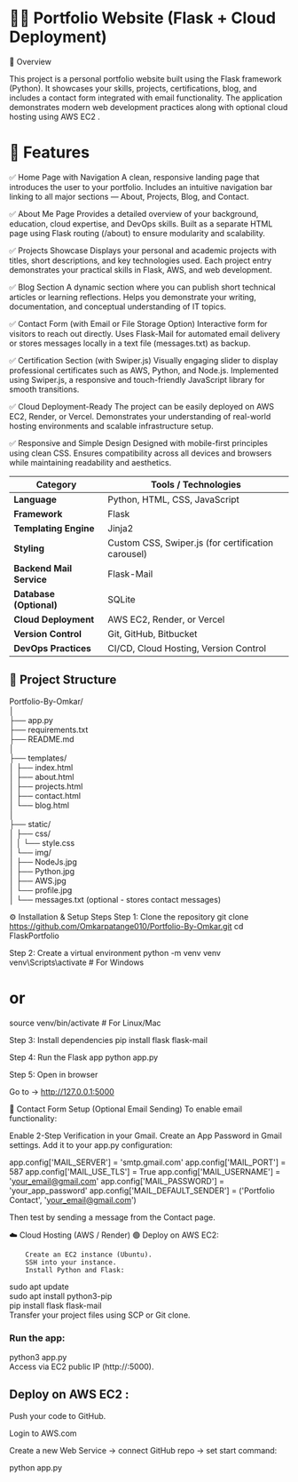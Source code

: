 ﻿# 🧑‍💻 Portfolio Website (Flask + Cloud Deployment)

📘 Overview

This project is a personal portfolio website built using the Flask framework (Python).
It showcases your skills, projects, certifications, blog, and includes a contact form integrated with email functionality.
The application demonstrates modern web development practices along with optional cloud hosting using AWS EC2 .

# 🧩 Features 
✅ Home Page with Navigation
A clean, responsive landing page that introduces the user to your portfolio.
Includes an intuitive navigation bar linking to all major sections — About, Projects, Blog, and Contact.

✅ About Me Page
Provides a detailed overview of your background, education, cloud expertise, and DevOps skills.
Built as a separate HTML page using Flask routing (/about) to ensure modularity and scalability.

✅ Projects Showcase
Displays your personal and academic projects with titles, short descriptions, and key technologies used.
Each project entry demonstrates your practical skills in Flask, AWS, and web development.

✅ Blog Section
A dynamic section where you can publish short technical articles or learning reflections.
Helps you demonstrate your writing, documentation, and conceptual understanding of IT topics.

✅ Contact Form (with Email or File Storage Option)
Interactive form for visitors to reach out directly.
Uses Flask-Mail for automated email delivery or stores messages locally in a text file (messages.txt) as backup.

✅ Certification Section (with Swiper.js)
Visually engaging slider to display professional certificates such as AWS, Python, and Node.js.
Implemented using Swiper.js, a responsive and touch-friendly JavaScript library for smooth transitions.

✅ Cloud Deployment-Ready
The project can be easily deployed on AWS EC2, Render, or Vercel.
Demonstrates your understanding of real-world hosting environments and scalable infrastructure setup.

✅ Responsive and Simple Design
Designed with mobile-first principles using clean CSS.
Ensures compatibility across all devices and browsers while maintaining readability and aesthetics.

| Category                 | Tools / Technologies                               |
| ------------------------ | -------------------------------------------------- |
| **Language**             | Python, HTML, CSS, JavaScript                      |
| **Framework**            | Flask                                              |
| **Templating Engine**    | Jinja2                                             |
| **Styling**              | Custom CSS, Swiper.js (for certification carousel) |
| **Backend Mail Service** | Flask-Mail                                         |
| **Database (Optional)**  | SQLite                                             |
| **Cloud Deployment**     | AWS EC2, Render, or Vercel                         |
| **Version Control**      | Git, GitHub, Bitbucket                             |
| **DevOps Practices**     | CI/CD, Cloud Hosting, Version Control              |

## 📁 Project Structure

Portfolio-By-Omkar/ <br>
│ <br>
├── app.py <br>
├── requirements.txt<br>
├── README.md<br>
│<br>
├── templates/<br>
│   ├── index.html<br>
│   ├── about.html<br>
│   ├── projects.html<br>
│   ├── contact.html<br>
│   └── blog.html<br>
│<br>
├── static/<br>
│   ├── css/<br>
│   │   └── style.css<br>
│   └── img/<br>
│       ├── NodeJs.jpg<br>
│       ├── Python.jpg<br>
│       ├── AWS.jpg<br>
│       └── profile.jpg<br>
│
└── messages.txt   (optional - stores contact messages)

⚙️ Installation & Setup Steps
Step 1: Clone the repository
git clone https://github.com/Omkarpatange010/Portfolio-By-Omkar.git
cd FlaskPortfolio

Step 2: Create a virtual environment
python -m venv venv
venv\Scripts\activate  # For Windows
# or
source venv/bin/activate  # For Linux/Mac

Step 3: Install dependencies
pip install flask flask-mail

Step 4: Run the Flask app
python app.py

Step 5: Open in browser

Go to → http://127.0.0.1:5000

📧 Contact Form Setup (Optional Email Sending)
To enable email functionality:

Enable 2-Step Verification in your Gmail.
Create an App Password in Gmail settings.
Add it to your app.py configuration:

app.config['MAIL_SERVER'] = 'smtp.gmail.com'
app.config['MAIL_PORT'] = 587
app.config['MAIL_USE_TLS'] = True
app.config['MAIL_USERNAME'] = 'your_email@gmail.com'
app.config['MAIL_PASSWORD'] = 'your_app_password'
app.config['MAIL_DEFAULT_SENDER'] = ('Portfolio Contact', 'your_email@gmail.com')


Then test by sending a message from the Contact page.

☁️ Cloud Hosting (AWS / Render)
🟢 Deploy on AWS EC2:

        Create an EC2 instance (Ubuntu).
        SSH into your instance.
        Install Python and Flask:

sudo apt update<br>
sudo apt install python3-pip<br>
pip install flask flask-mail<br>
Transfer your project files using SCP or Git clone.<br>

### Run the app: 
python3 app.py<br>
Access via EC2 public IP (http://<ec2-ip>:5000).

## Deploy on AWS EC2 :

Push your code to GitHub.

Login to AWS.com


Create a new Web Service → connect GitHub repo → set start command:


python app.py
